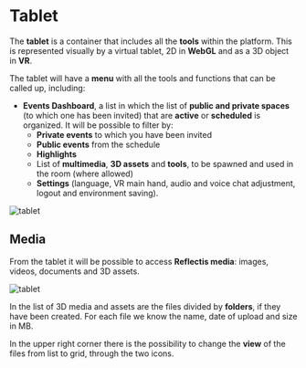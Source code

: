 ﻿---
sidebar_position: 1
---

# Tablet

The **tablet** is a container that includes all the **tools** within the platform. 
This is represented visually by a virtual tablet, 2D in **WebGL** and as a 3D object in **VR**.

The tablet will have a **menu** with all the tools and functions that can be called up, including:
- **Events Dashboard**, a list in which the list of **public and private spaces** (to which one has been invited) that are **active** or **scheduled** is organized. 
It will be possible to filter by:
	- **Private events** to which you have been invited
	- **Public events** from the schedule
	- **Highlights**
	- List of **multimedia**, **3D assets** and **tools**, to be spawned and used in the room (where allowed) 
	- **Settings** (language, VR main hand, audio and voice chat adjustment, logout and environment saving).

![tablet](/img/r_tablet_1.png)

## Media
From the tablet it will be possible to access **Reflectis media**: images, videos, documents and 3D assets.

![tablet](/img/r_tablet_4.png)

In the list of 3D media and assets are the files divided by **folders**, if they have been created.
For each file we know the name, date of upload and size in MB.

In the upper right corner there is the possibility to change the **view** of the files from list to grid, through the two icons.
